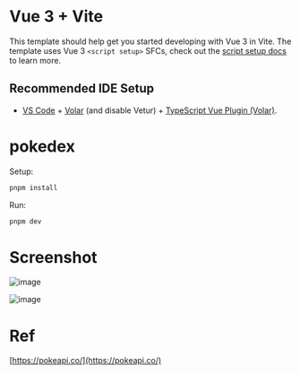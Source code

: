 # Vue 3 + Vite

This template should help get you started developing with Vue 3 in Vite. The template uses Vue 3 `<script setup>` SFCs, check out the [script setup docs](https://v3.vuejs.org/api/sfc-script-setup.html#sfc-script-setup) to learn more.

## Recommended IDE Setup

- [VS Code](https://code.visualstudio.com/) + [Volar](https://marketplace.visualstudio.com/items?itemName=Vue.volar) (and disable Vetur) + [TypeScript Vue Plugin (Volar)](https://marketplace.visualstudio.com/items?itemName=Vue.vscode-typescript-vue-plugin).

# pokedex

Setup:

```bash
pnpm install
```

Run:

```bash
pnpm dev
```

# Screenshot
![image](https://github.com/davide-almeida/pokedex/assets/85287720/96ea37ab-f43c-4b26-81db-5e218866d108)

![image](https://github.com/davide-almeida/pokedex/assets/85287720/d3f05c97-6c07-432d-84b9-0531d9055e22)

# Ref

[https://pokeapi.co/](https://pokeapi.co/)
